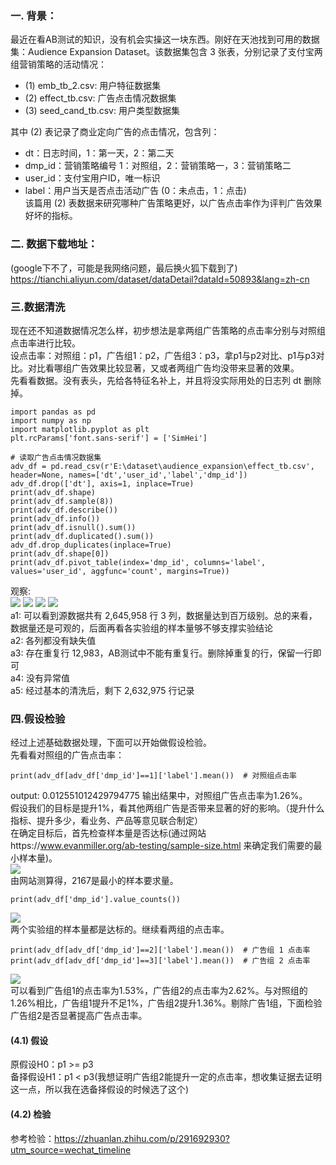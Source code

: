 ### 一. 背景：  
最近在看AB测试的知识，没有机会实操这一块东西。刚好在天池找到可用的数据集：Audience Expansion Dataset。该数据集包含 3 张表，分别记录了支付宝两组营销策略的活动情况：
- (1) emb_tb_2.csv: 用户特征数据集
- (2) effect_tb.csv: 广告点击情况数据集
- (3) seed_cand_tb.csv: 用户类型数据集  
>
其中 (2) 表记录了商业定向广告的点击情况，包含列：   
  - dt：日志时间，1：第一天，2：第二天
  - dmp_id：营销策略编号 1：对照组，2：营销策略一，3：营销策略二
  - user_id：支付宝用户ID，唯一标识
  - label：用户当天是否点击活动广告 (0：未点击，1：点击)  
该篇用 (2) 表数据来研究哪种广告策略更好，以广告点击率作为评判广告效果好坏的指标。  

### 二. 数据下载地址：  
(google下不了，可能是我网络问题，最后换火狐下载到了)   
https://tianchi.aliyun.com/dataset/dataDetail?dataId=50893&lang=zh-cn  

### 三.数据清洗    
现在还不知道数据情况怎么样，初步想法是拿两组广告策略的点击率分别与对照组点击率进行比较。  
设点击率：对照组：p1，广告组1：p2，广告组3：p3，拿p1与p2对比、p1与p3对比。对比看哪组广告效果比较显著，又或者两组广告均没带来显著的效果。    
先看看数据。没有表头，先给各特征名补上，并且将没实际用处的日志列 dt 删除掉。      
```
import pandas as pd
import numpy as np
import matplotlib.pyplot as plt
plt.rcParams['font.sans-serif'] = ['SimHei']

# 读取广告点击情况数据集  
adv_df = pd.read_csv(r'E:\dataset\audience_expansion\effect_tb.csv', header=None, names=['dt','user_id','label','dmp_id'])
adv_df.drop(['dt'], axis=1, inplace=True)
print(adv_df.shape)
print(adv_df.sample(8))
print(adv_df.describe())
print(adv_df.info())
print(adv_df.isnull().sum())
print(adv_df.duplicated().sum())
adv_df.drop_duplicates(inplace=True)
print(adv_df.shape[0])
print(adv_df.pivot_table(index='dmp_id', columns='label', values='user_id', aggfunc='count', margins=True))            
```
观察:    
![](https://ftp.bmp.ovh/imgs/2020/11/70bf6b275a842503.png)
![](https://ftp.bmp.ovh/imgs/2020/11/0eda4afca8080db9.png)
![](https://ftp.bmp.ovh/imgs/2020/11/3e8cc28030b3df0e.png)
![](https://ftp.bmp.ovh/imgs/2020/11/a421f77a5193f197.png)   
a1: 可以看到源数据共有 2,645,958 行 3 列，数据量达到百万级别。总的来看，数据量还是可观的，后面再看各实验组的样本量够不够支撑实验结论       
a2: 各列都没有缺失值    
a3: 存在重复行 12,983，AB测试中不能有重复行。删除掉重复的行，保留一行即可     
a4: 没有异常值    
a5: 经过基本的清洗后，剩下 2,632,975 行记录     

### 四.假设检验
经过上述基础数据处理，下面可以开始做假设检验。   
先看看对照组的广告点击率：  
```
print(adv_df[adv_df['dmp_id']==1]['label'].mean())  # 对照组点击率
```
output: 0.012551012429794775
输出结果中，对照组广告点击率为1.26%。   
假设我们的目标是提升1%，看其他两组广告是否带来显著的好的影响。（提升什么指标、提升多少，看业务、产品等意见联合制定）    
在确定目标后，首先检查样本量是否达标(通过网站https://www.evanmiller.org/ab-testing/sample-size.html 来确定我们需要的最小样本量)。  
![](https://s3.ax1x.com/2020/11/25/DdsJYQ.png)    
由网站测算得，2167是最小的样本要求量。    
```
print(adv_df['dmp_id'].value_counts())
```
![](https://s3.ax1x.com/2020/11/25/Dd6QIS.png)  
两个实验组的样本量都是达标的。继续看两组的点击率。  
```
print(adv_df[adv_df['dmp_id']==2]['label'].mean())  # 广告组 1 点击率
print(adv_df[adv_df['dmp_id']==3]['label'].mean())  # 广告组 2 点击率
```
![](https://s3.ax1x.com/2020/11/25/Dd6zWQ.png)  
可以看到广告组1的点击率为1.53%，广告组2的点击率为2.62%。与对照组的1.26%相比，广告组1提升不足1%，广告组2提升1.36%。剔除广告1组，下面检验广告组2是否显著提高广告点击率。  

#### (4.1) 假设
原假设H0：p1 >= p3  
备择假设H1：p1 < p3(我想证明广告组2能提升一定的点击率，想收集证据去证明这一点，所以我在选备择假设的时候选了这个)  
#### (4.2) 检验
参考检验：https://zhuanlan.zhihu.com/p/291692930?utm_source=wechat_timeline

